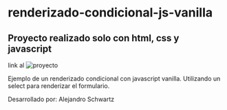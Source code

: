 # renderizado-condicional-js-vanilla

## Proyecto realizado solo con html, css y javascript 

link al ![proyecto]()

Ejemplo de un renderizado condicional con javascript vanilla. Utilizando un select para renderizar el formulario. 

Desarrollado por: Alejandro Schwartz